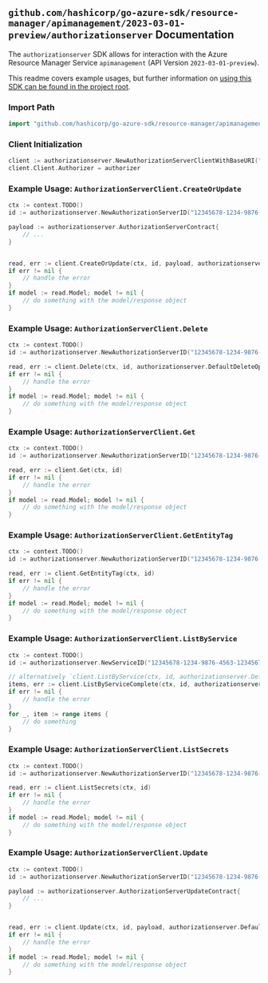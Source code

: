 
## `github.com/hashicorp/go-azure-sdk/resource-manager/apimanagement/2023-03-01-preview/authorizationserver` Documentation

The `authorizationserver` SDK allows for interaction with the Azure Resource Manager Service `apimanagement` (API Version `2023-03-01-preview`).

This readme covers example usages, but further information on [using this SDK can be found in the project root](https://github.com/hashicorp/go-azure-sdk/tree/main/docs).

### Import Path

```go
import "github.com/hashicorp/go-azure-sdk/resource-manager/apimanagement/2023-03-01-preview/authorizationserver"
```


### Client Initialization

```go
client := authorizationserver.NewAuthorizationServerClientWithBaseURI("https://management.azure.com")
client.Client.Authorizer = authorizer
```


### Example Usage: `AuthorizationServerClient.CreateOrUpdate`

```go
ctx := context.TODO()
id := authorizationserver.NewAuthorizationServerID("12345678-1234-9876-4563-123456789012", "example-resource-group", "serviceValue", "authorizationServerValue")

payload := authorizationserver.AuthorizationServerContract{
	// ...
}


read, err := client.CreateOrUpdate(ctx, id, payload, authorizationserver.DefaultCreateOrUpdateOperationOptions())
if err != nil {
	// handle the error
}
if model := read.Model; model != nil {
	// do something with the model/response object
}
```


### Example Usage: `AuthorizationServerClient.Delete`

```go
ctx := context.TODO()
id := authorizationserver.NewAuthorizationServerID("12345678-1234-9876-4563-123456789012", "example-resource-group", "serviceValue", "authorizationServerValue")

read, err := client.Delete(ctx, id, authorizationserver.DefaultDeleteOperationOptions())
if err != nil {
	// handle the error
}
if model := read.Model; model != nil {
	// do something with the model/response object
}
```


### Example Usage: `AuthorizationServerClient.Get`

```go
ctx := context.TODO()
id := authorizationserver.NewAuthorizationServerID("12345678-1234-9876-4563-123456789012", "example-resource-group", "serviceValue", "authorizationServerValue")

read, err := client.Get(ctx, id)
if err != nil {
	// handle the error
}
if model := read.Model; model != nil {
	// do something with the model/response object
}
```


### Example Usage: `AuthorizationServerClient.GetEntityTag`

```go
ctx := context.TODO()
id := authorizationserver.NewAuthorizationServerID("12345678-1234-9876-4563-123456789012", "example-resource-group", "serviceValue", "authorizationServerValue")

read, err := client.GetEntityTag(ctx, id)
if err != nil {
	// handle the error
}
if model := read.Model; model != nil {
	// do something with the model/response object
}
```


### Example Usage: `AuthorizationServerClient.ListByService`

```go
ctx := context.TODO()
id := authorizationserver.NewServiceID("12345678-1234-9876-4563-123456789012", "example-resource-group", "serviceValue")

// alternatively `client.ListByService(ctx, id, authorizationserver.DefaultListByServiceOperationOptions())` can be used to do batched pagination
items, err := client.ListByServiceComplete(ctx, id, authorizationserver.DefaultListByServiceOperationOptions())
if err != nil {
	// handle the error
}
for _, item := range items {
	// do something
}
```


### Example Usage: `AuthorizationServerClient.ListSecrets`

```go
ctx := context.TODO()
id := authorizationserver.NewAuthorizationServerID("12345678-1234-9876-4563-123456789012", "example-resource-group", "serviceValue", "authorizationServerValue")

read, err := client.ListSecrets(ctx, id)
if err != nil {
	// handle the error
}
if model := read.Model; model != nil {
	// do something with the model/response object
}
```


### Example Usage: `AuthorizationServerClient.Update`

```go
ctx := context.TODO()
id := authorizationserver.NewAuthorizationServerID("12345678-1234-9876-4563-123456789012", "example-resource-group", "serviceValue", "authorizationServerValue")

payload := authorizationserver.AuthorizationServerUpdateContract{
	// ...
}


read, err := client.Update(ctx, id, payload, authorizationserver.DefaultUpdateOperationOptions())
if err != nil {
	// handle the error
}
if model := read.Model; model != nil {
	// do something with the model/response object
}
```
